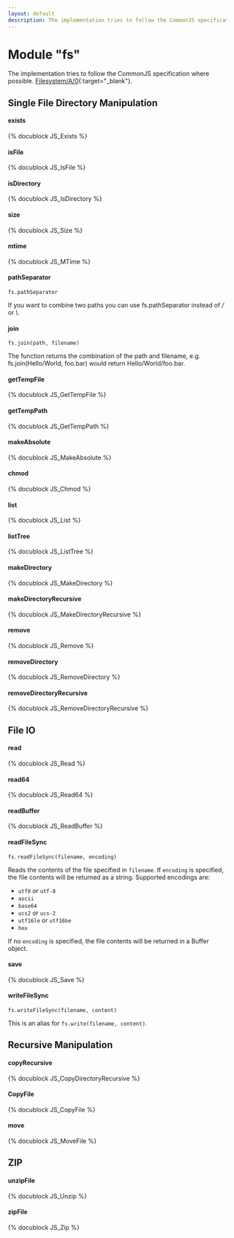 ```yaml
---
layout: default
description: The implementation tries to follow the CommonJS specification where possible
---
```

Module "fs"
===========

The implementation tries to follow the CommonJS specification where possible.
[Filesystem/A/0](http://wiki.commonjs.org/wiki/Filesystem/A/0){:target="_blank"}.

Single File Directory Manipulation
----------------------------------

#### exists
{% docublock JS_Exists %}

#### isFile
{% docublock JS_IsFile %}

#### isDirectory
{% docublock JS_IsDirectory %}

#### size
{% docublock JS_Size %}

#### mtime
{% docublock JS_MTime %}

#### pathSeparator
`fs.pathSeparator`

If you want to combine two paths you can use fs.pathSeparator instead of */* or *\\*.

#### join
`fs.join(path, filename)`

The function returns the combination of the path and filename, e.g. fs.join(Hello/World, foo.bar) would return Hello/World/foo.bar.

#### getTempFile
{% docublock JS_GetTempFile %}

#### getTempPath
{% docublock JS_GetTempPath %}

#### makeAbsolute
{% docublock JS_MakeAbsolute %}

#### chmod
{% docublock JS_Chmod %}

#### list
{% docublock JS_List %}

#### listTree
{% docublock JS_ListTree %}

#### makeDirectory
{% docublock JS_MakeDirectory %}

#### makeDirectoryRecursive
{% docublock JS_MakeDirectoryRecursive %}

#### remove
{% docublock JS_Remove %}

#### removeDirectory
{% docublock JS_RemoveDirectory %}

#### removeDirectoryRecursive
{% docublock JS_RemoveDirectoryRecursive %}

File IO
-------

#### read
{% docublock JS_Read %}

#### read64
{% docublock JS_Read64 %}

#### readBuffer
{% docublock JS_ReadBuffer %}

#### readFileSync
`fs.readFileSync(filename, encoding)`

Reads the contents of the file specified in `filename`. If `encoding` is specified,
the file contents will be returned as a string. Supported encodings are:
- `utf8` or `utf-8`
- `ascii`
- `base64`
- `ucs2` or `ucs-2`
- `utf16le` or `utf16be`
- `hex`

If no `encoding` is specified, the file contents will be returned in a Buffer
object.


#### save
{% docublock JS_Save %}

#### writeFileSync
`fs.writeFileSync(filename, content)`

This is an alias for `fs.write(filename, content)`.

Recursive Manipulation
----------------------

#### copyRecursive
{% docublock JS_CopyDirectoryRecursive %}

#### CopyFile
{% docublock JS_CopyFile %}

#### move
{% docublock JS_MoveFile %}

ZIP
---

#### unzipFile
{% docublock JS_Unzip %}

#### zipFile
{% docublock JS_Zip %}


